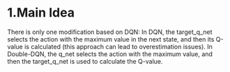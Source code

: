 # 1.Main Idea
There is only one modification based on DQN: In DQN, the target_q_net selects the action with the maximum value in the next state, and then its Q-value is calculated (this approach can lead to overestimation issues). In Double-DQN, the q_net selects the action with the maximum value, and then the target_q_net is used to calculate the Q-value.